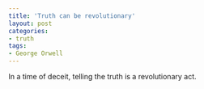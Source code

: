 ```yaml
---
title: 'Truth can be revolutionary'
layout: post
categories:
- truth
tags:
- George Orwell
---
```


In a time of deceit, telling the truth is a revolutionary act.